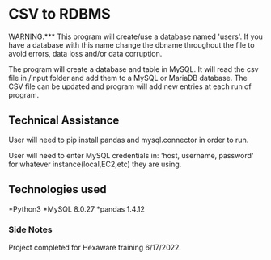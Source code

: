 <h1>CSV to RDBMS</h2>


WARNING.*** This program will create/use a database named 'users'. If you have a database with this name change the dbname throughout the file 
to avoid errors, data loss and/or data corruption.

The program will create a database and table in MySQL. It will read the csv file in /input folder and add them to a MySQL or MariaDB database.
The CSV file can be updated and program will add new entries at each run of program.

<h2>Technical Assistance</h2>
User will need to pip install pandas and mysql.connector in order to run.

User will need to enter MySQL credentials in: 'host, username, password' for whatever instance(local,EC2,etc) they are using.

<h2>Technologies used</h2>
*Python3
*MySQL 8.0.27
*pandas 1.4.12


<h3>Side Notes</h3>
Project completed for Hexaware training 6/17/2022.
